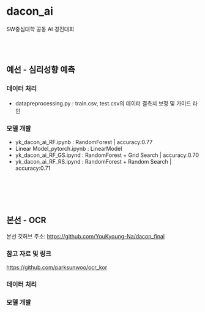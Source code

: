 # dacon_ai
SW중심대학 공동 AI 경진대회
<br></br>
<br></br>

## 예선 - 심리성향 예측
### 데이터 처리
- datapreprocessing.py : train.csv, test.csv의 데이터 결측치 보정 및 가이드 라인

### 모델 개발
- yk_dacon_ai_RF.ipynb : RandomForest  |  accuracy:0.77
- Linear Model_pytorch.ipynb : LinearModel
- yk_dacon_ai_RF_GS.ipynd : RandomForest + Grid Search  |  accuracy:0.70
- yk_dacon_ai_RF_RS.ipynd : RandomForest + Random Search  |  accuracy:0.71

<br></br><br></br>
## 본선 - OCR
본선 깃허브 주소: https://github.com/YouKyoung-Na/dacon_final

### 참고 자료 및 링크
https://github.com/parksunwoo/ocr_kor

### 데이터 처리

### 모델 개발
